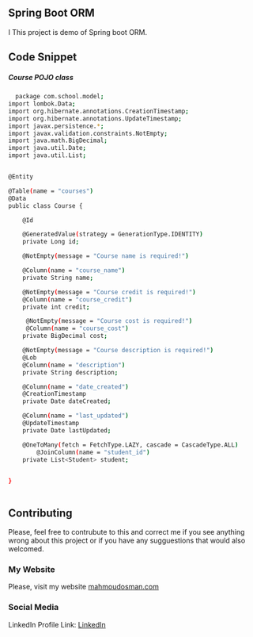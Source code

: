 ## Spring Boot ORM

I This project is demo of Spring boot ORM.
## Code Snippet

 ##### Course POJO class

```bash
  package com.school.model;
import lombok.Data;
import org.hibernate.annotations.CreationTimestamp;
import org.hibernate.annotations.UpdateTimestamp;
import javax.persistence.*;
import javax.validation.constraints.NotEmpty;
import java.math.BigDecimal;
import java.util.Date;
import java.util.List;


@Entity

@Table(name = "courses")
@Data
public class Course {

    @Id

    @GeneratedValue(strategy = GenerationType.IDENTITY)
    private Long id;

    @NotEmpty(message = "Course name is required!")

    @Column(name = "course_name")
    private String name;

    @NotEmpty(message = "Course credit is required!")
    @Column(name = "course_credit")
    private int credit;

     @NotEmpty(message = "Course cost is required!")
     @Column(name = "course_cost")
    private BigDecimal cost;

    @NotEmpty(message = "Course description is required!")
    @Lob
    @Column(name = "description")
    private String description;

    @Column(name = "date_created")
    @CreationTimestamp
    private Date dateCreated;

    @Column(name = "last_updated")
    @UpdateTimestamp
    private Date lastUpdated;

    @OneToMany(fetch = FetchType.LAZY, cascade = CascadeType.ALL)
        @JoinColumn(name = "student_id")
    private List<Student> student;

   
}



```





## Contributing

Please, feel free to contrubute to this and correct me if you see anything wrong about this project or if you have any sugguestions that would also welcomed.

### My Website

Please, visit my website
[mahmoudosman.com](http://www.mahmoudosman.com/)


### Social Media

LinkedIn Profile Link: [LinkedIn](https://www.linkedin.com/in/mahmoudaoman/) 
